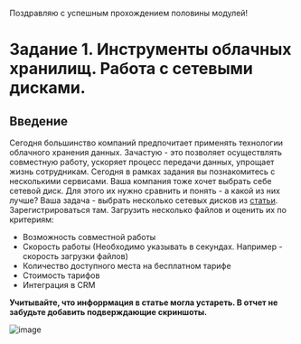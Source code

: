 Поздравляю с успешным прохождением половины модулей!
# Задание 1. Инструменты облачных хранилищ. Работа с сетевыми дисками.
## Введение 
Сегодня большинство компаний предпочитает применять технологии облачного хранения данных. Зачастую - это позволяет осуществлять совместную работу, ускоряет процесс передачи данных, упрощает жизнь сотрудникам. Сегодня в рамках задания вы познакомитесь с несколькими сервисами.
Ваша компания тоже хочет выбрать себе сетевой диск. Для этого их нужно сравнить и понять - а какой из них лучше?
Ваша задача - выбрать несколько сетевых дисков из [статьи](https://journal.tinkoff.ru/list/best-cloud-services/). Зарегистрироваться там. Загрузить несколько файлов и оценить их по критериям:
- Возможность совместной работы
- Скорость работы (Необходимо указывать в секундах. Например - скорость загрузки файлов)
- Количество доступного места на бесплатном тарифе
- Стоимость тарифов
- Интеграция в CRM

**Учитывайте, что инфоррмация в статье могла устареть. В отчет не забудьте добавить подверждающие скриншоты.**


![image](https://github.com/user-attachments/assets/fba5800d-fee6-4720-93f9-b51b43271858)

